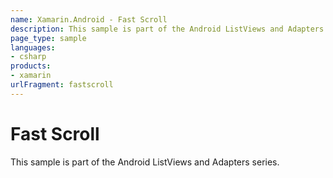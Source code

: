 ```yaml
---
name: Xamarin.Android - Fast Scroll
description: This sample is part of the Android ListViews and Adapters series.
page_type: sample
languages:
- csharp
products:
- xamarin
urlFragment: fastscroll
---
```

# Fast Scroll

This sample is part of the Android ListViews and Adapters series. 